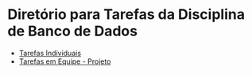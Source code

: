 # Diretório para Tarefas da Disciplina de Banco de Dados

* [Tarefas Individuais](20231/tarefas/README.md)
* [Tarefas em Equipe - Projeto](20231/projetos/README.md)
